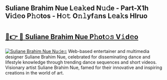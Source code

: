 ## Suliane Brahim Nue L𝚎a𝚔ed N𝚞𝚍e - Part-X1h Vi𝚍𝚎o P𝚑𝚘tos - H𝚘𝚝 O𝚗𝚕yf𝚊ns L𝚎a𝚔s Hlruo

# <h2><a href="http://kfen8e.oniu.top/?m=Suliane+Brahim+Nue">🔗👉 🔴 Suliane Brahim Nue P𝚑ot𝚘𝚜 V𝚒d𝚎o</a></h2>

[![Suliane Brahim Nue Nu𝚍e𝚜](https://i.imgur.com/0qMVB7G.gif)](http://kfen8e.oniu.top/?m=Suliane+Brahim+Nue)
Web-based entertainer and multimedia designer Suliane Brahim Nue, celebrated for disseminating dance and lifestyle knowledge through trending dance sequences and short videos. Visionary artist Suliane Brahim Nue, famed for their innovative and inspiring creations in the world of art.  
